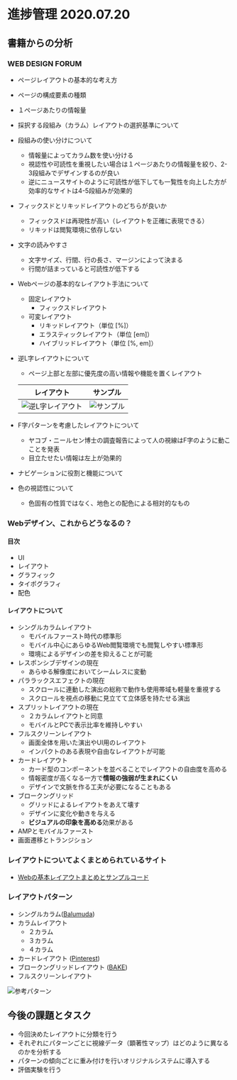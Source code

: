 # 進捗管理 2020.07.20

## 書籍からの分析
### WEB DESIGN FORUM
- ページレイアウトの基本的な考え方
- ページの構成要素の種類
- １ページあたりの情報量
- 採択する段組み（カラム）レイアウトの選択基準について
- 段組みの使い分けについて
  - 情報量によってカラム数を使い分ける
  - 視認性や可読性を重視したい場合は１ページあたりの情報量を絞り、2-3段組みでデザインするのが良い
  - 逆にニュースサイトのように可読性が低下しても一覧性を向上した方が効率的なサイトは4-5段組みが効果的
- フィックスドとリキッドレイアウトのどちらが良いか
  - フィックスドは再現性が高い（レイアウトを正確に表現できる）
  - リキッドは閲覧環境に依存しない
- 文字の読みやすさ
  - 文字サイズ、行間、行の長さ、マージンによって決まる
  - 行間が詰まっていると可読性が低下する
- Webページの基本的なレイアウト手法について
  - 固定レイアウト
    - フィックスドレイアウト
  - 可変レイアウト
    - リキッドレイアウト（単位 [%]）
    - エラスティックレイアウト（単位 [em]）
    - ハイブリッドレイアウト（単位 [%, em]）
- 逆L字レイアウトについて
  - ページ上部と左部に優先度の高い情報や機能を置くレイアウト

  | レイアウト | サンプル |
  | --- | --- |
  |![逆L字レイアウト](https://cdn-ak.f.st-hatena.com/images/fotolife/h/haruka-i1997/20180207/20180207092048.png)|![サンプル](https://cdn-ak.f.st-hatena.com/images/fotolife/h/haruka-i1997/20180206/20180206140020.png)|

- F字パターンを考慮したレイアウトについて
  - ヤコブ・ニールセン博士の調査報告によって人の視線はF字のように動こことを発表
  - 目立たせたい情報は左上が効果的
- ナビゲーションに役割と機能について
- 色の視認性について
  - 色固有の性質ではなく、地色との配色による相対的なもの



### Webデザイン、これからどうなるの？
#### 目次
- UI
- レイアウト
- グラフィック
- タイポグラフィ
- 配色

#### レイアウトについて
- シングルカラムレイアウト
  - モバイルファースト時代の標準形
  - モバイル中心にあらゆるWeb閲覧環境でも閲覧しやすい標準形
  - 環境によるデザインの差を抑えることが可能
- レスポンシブデザインの現在
  - あらゆる解像度においてシームレスに変動
- パララックスエフェクトの現在
  - スクロールに連動した演出の総称で動作も使用帯域も軽量を重視する
  - スクロールを視点の移動に見立てて立体感を持たせる演出
- スプリットレイアウトの現在
  - ２カラムレイアウトと同意
  - モバイルとPCで表示比率を維持しやすい
- フルスクリーンレイアウト
  - 画面全体を用いた演出やUI用のレイアウト
  - インパクトのある表現や自由なレイアウトが可能
- カードレイアウト
  - カード型のコンポーネントを並べることでレイアウトの自由度を高める
  - 情報密度が高くなる一方で**情報の強弱が生まれにくい**
  - デザインで文脈を作る工夫が必要になることもある
- ブロークングリッド
  - グリッドによるレイアウトをあえて壊す
  - デザインに変化や動きを与える
  - **ビジュアルの印象を高める**効果がある
- AMPとモバイルファースト
- 画面遷移とトランジション


### レイアウトについてよくまとめられているサイト
- [Webの基本レイアウトまとめとサンプルコード](http://information-bibouroku.hatenablog.com/entry/2018/02/07/102402)

### レイアウトパターン
- シングルカラム([Balumuda](https://www.balmuda.com/jp/toaster/))
- カラムレイアウト
  - ２カラム
  - ３カラム
  - ４カラム
- カードレイアウト ([Pinterest](https://www.pinterest.jp/))
- ブロークングリッドレイアウト ([BAKE](https://cheesetart.com/))
- フルスクリーンレイアウト

![参考パターン](https://www.mdn.co.jp/di/contents/2094/12612/attach/images/201003/book6102/p222-223-01.jpg)

## 今後の課題とタスク
- 今回決めたレイアウトに分類を行う
- それぞれにパターンごとに視線データ（顕著性マップ）はどのように異なるのかを分析する
- パターンの傾向ごとに重み付けを行いオリジナルシステムに導入する
- 評価実験を行う